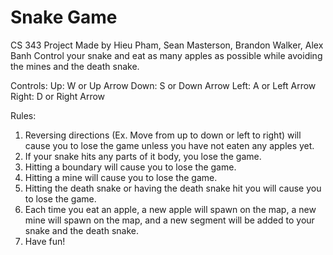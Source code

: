 # Snake Game
CS 343 Project
Made by Hieu Pham, Sean Masterson, Brandon Walker, Alex Banh
Control your snake and eat as many apples as possible while avoiding the mines and the death snake.

Controls:
Up: W or Up Arrow
Down: S or Down Arrow
Left: A or Left Arrow
Right: D or Right Arrow

Rules:
1.	Reversing directions (Ex. Move from up to down or left to right) will cause you to lose the game unless you have not eaten any apples yet.
2.	If your snake hits any parts of it body, you lose the game.
3.	Hitting a boundary will cause you to lose the game.
4.	Hitting a mine will cause you to lose the game.
5.	Hitting the death snake or having the death snake hit you will cause you to lose the game.
6.	Each time you eat an apple, a new apple will spawn on the map, a new mine will spawn on the map, and a new segment will be added to your snake and the death snake.
7.	Have fun!
